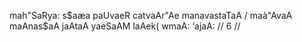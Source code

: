 mah"SaRya: s$aæa paUvaeR catvaAr"Ae manavastaTaA /
maà"AvaA maAnas$aA jaAtaA yaeSaAM laAek( wmaA: ‘ajaA: // 6 //